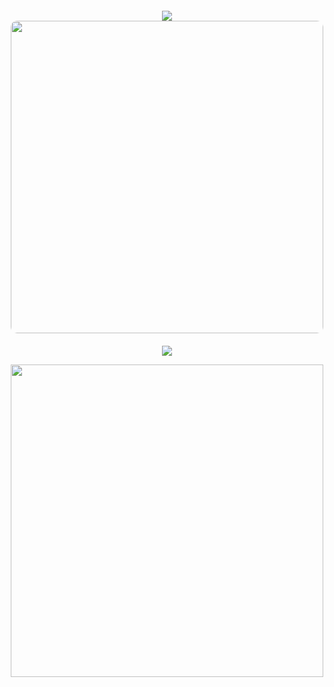 <div align="center">
  <!-- dynamic typing effect -->
  <div style="margin-top: 20px;">
    <img src="https://readme-typing-svg.demolab.com?font=Fira+Code&pause=1000&width=435&lines=console.log(%22Hello%2C%20World%22);&center=true&size=27" />
  </div>
    
  <!-- knock code pictures -->
  <div>
    <img style="border-radius: 10px; width: 500px;" src="https://cdn.jsdelivr.net/gh/ledgerheathhh/ledgerheathhh/coding.gif" />
  </div>
    
  <!-- dynamic typing effect -->
  <div style="margin-top: 20px;">
    <img src="https://readme-typing-svg.demolab.com?font=Fira+Code&pause=1000&width=435&lines=console.log(%22Hello%2C%20World%22);&center=true&size=27" />
  </div>
  
  <!-- github stats -->
  <img width="500px" src="https://github-readme-stats-git-masterrstaa-rickstaa.vercel.app/api/top-langs/?username=ledgerheathhh&hide_title=true&hide_border=false&layout=compact&langs_count=6&text_color=000&icon_color=fff&bg_color=0,0,0,0&theme=dark" /><br>
</div>
